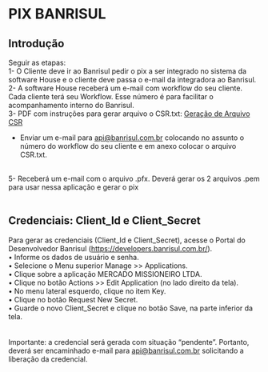 # PIX BANRISUL

## Introdução

Seguir as etapas:<br>
1- O Cliente deve ir ao Banrisul pedir o pix a ser integrado no sistema da software House e o cliente deve passa o e-mail da integradora ao Banrisul.<br>
2- A software House receberá um e-mail com workflow do seu cliente. Cada cliente terá seu Workflow. Esse número é para facilitar o acompanhamento interno do Banrisul.<br>
3- PDF com instruções para gerar arquivo o CSR.txt:
[Geração de Arquivo CSR](https://github.com/divulgueregional/api-banrisul/tree/main/docs/Geração%20de%20Arquivo%20CSR.pdf)<br>

- Enviar um e-mail para api@banrisul.com.br colocando no assunto o número do workflow do seu cliente e em anexo colocar o arquivo CSR.txt.<br>

<br>
5- Receberá um e-mail com o arquivo .pfx. Deverá gerar os 2 arquivos .pem para usar nessa aplicação e gerar o pix<br><br>

## Credenciais: Client_Id e Client_Secret

Para gerar as credenciais (Client_Id e Client_Secret), acesse o Portal do Desenvolvedor Banrisul (https://developers.banrisul.com.br/).<br>
• Informe os dados de usuário e senha.<br>
• Selecione o Menu superior Manage >> Applications.<br>
• Clique sobre a aplicação MERCADO MISSIONEIRO LTDA.<br>
• Clique no botão Actions >> Edit Application (no lado direito da tela).<br>
• No menu lateral esquerdo, clique no item Key.<br>
• Clique no botão Request New Secret.<br>
• Guarde o novo Client_Secret e clique no botão Save, na parte inferior da tela.<br>
<br><br>
Importante: a credencial será gerada com situação “pendente”. Portanto, deverá ser encaminhado e-mail para api@banrisul.com.br solicitando a liberação da credencial.
